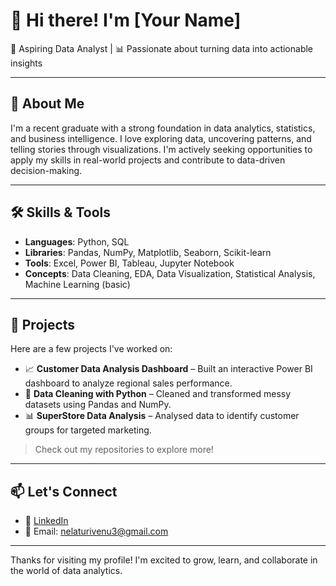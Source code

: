 
# 👋 Hi there! I'm [Your Name]

🎯 Aspiring Data Analyst | 📊 Passionate about turning data into actionable insights

---

## 🚀 About Me

I'm a recent graduate with a strong foundation in data analytics, statistics, and business intelligence. I love exploring data, uncovering patterns, and telling stories through visualizations. I'm actively seeking opportunities to apply my skills in real-world projects and contribute to data-driven decision-making.

---

## 🛠️ Skills & Tools

- **Languages**: Python, SQL
- **Libraries**: Pandas, NumPy, Matplotlib, Seaborn, Scikit-learn
- **Tools**: Excel, Power BI, Tableau, Jupyter Notebook
- **Concepts**: Data Cleaning, EDA, Data Visualization, Statistical Analysis, Machine Learning (basic)

---

## 📂 Projects

Here are a few projects I've worked on:

- 📈 **Customer Data Analysis Dashboard** – Built an interactive Power BI dashboard to analyze regional sales performance.
- 🧹 **Data Cleaning with Python** – Cleaned and transformed messy datasets using Pandas and NumPy.
- 📊 **SuperStore Data Analysis** – Analysed data to identify customer groups for targeted marketing.

> Check out my repositories to explore more!

---

## 📫 Let's Connect

- 💼 [LinkedIn](https://www.linkedin.com/in/venu-nelaturi)
- 📧 Email: nelaturivenu3@gmail.com

---

Thanks for visiting my profile! I'm excited to grow, learn, and collaborate in the world of data analytics.

